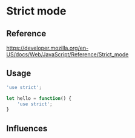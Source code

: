 # Strict mode

## Reference

https://developer.mozilla.org/en-US/docs/Web/JavaScript/Reference/Strict_mode

## Usage
```javascript
'use strict';

```

```javascript
let hello = function() {
    'use strict';
}

```

## Influences